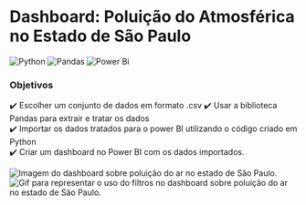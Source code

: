 # **Dashboard: Poluição do Atmosférica no Estado de São Paulo**

![Python](https://img.shields.io/badge/python-3670A0?style=for-the-badge&logo=python&logoColor=ffdd54)
![Pandas](https://img.shields.io/badge/pandas-%23150458.svg?style=for-the-badge&logo=pandas&logoColor=white)
![Power Bi](https://img.shields.io/badge/power_bi-F2C811?style=for-the-badge&logo=powerbi&logoColor=black)

### Objetivos
:heavy_check_mark: Escolher um conjunto de dados em formato .csv
:heavy_check_mark: Usar a biblioteca Pandas para extrair e tratar os dados  
:heavy_check_mark: Importar os dados tratados para o power BI utilizando o código criado em Python  
:heavy_check_mark: Criar um dashboard no Power BI com os dados importados.

<img src="https://imgur.com/a/9uWruE6" alt="Imagem do dashboard sobre poluição do ar no estado de São Paulo."> 

<img src="https://imgur.com/xFSuOa7" alt="Gif para representar o uso do filtros no dashboard sobre poluição do ar no estado de São Paulo.">